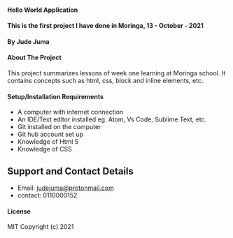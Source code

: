 #### Hello World Application
#### This is the first project I have done in Moringa, 13 - October - 2021
#### By **Jude Juma**
#### About The Project
This project summarizes lessons of week one learning at Moringa school. It contains concepts such as html, css, block and inline elements, etc. 

#### Setup/Installation Requirements
* A computer with internet connection
* An IDE/Text editor installed eg. Atom, Vs Code, Sublime Text, etc.
* Git installed on the computer
* Git hub account set up 
* Knowledge of Html 5
* Knowledge of CSS
## Support and Contact Details
* Email: judejuma@protonmail.com
* contact: 0110000152
#### License 
MIT Copyright (c) 2021